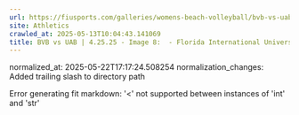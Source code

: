 ```yaml
---
url: https://fiusports.com/galleries/womens-beach-volleyball/bvb-vs-uab-4-25-25/image-8/357/62807/
site: Athletics
crawled_at: 2025-05-13T10:04:43.141069
title: BVB vs UAB | 4.25.25 - Image 8:  - Florida International University
---
```

normalized_at: 2025-05-22T17:17:24.508254
normalization_changes: Added trailing slash to directory path

Error generating fit markdown: '<' not supported between instances of 'int' and 'str'
